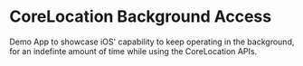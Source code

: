 # CoreLocation Background Access

Demo App to showcase iOS' capability to keep operating in the background, for an indefinte amount of time while using the CoreLocation APIs.
 
